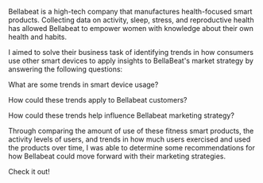 Bellabeat is a high-tech company that manufactures health-focused smart products. Collecting data on activity, sleep, stress, and reproductive health has allowed Bellabeat to empower women with knowledge about their own health and habits.


I aimed to solve their business task of identifying trends in how consumers use other smart devices to apply insights to BellaBeat's market strategy by answering the following questions:


What are some trends in smart device usage?

How could these trends apply to Bellabeat customers?

How could these trends help influence Bellabeat marketing strategy?


Through comparing the amount of use of these fitness smart products, the activity levels of users, and trends in how much users exercised and used the products over time, I was able to determine some recommendations for how Bellabeat could move forward with their marketing strategies.


Check it out!
